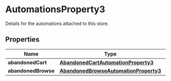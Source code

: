 

# AutomationsProperty3

Details for the automations attached to this store.

## Properties

| Name | Type | Description | Notes |
|------------ | ------------- | ------------- | -------------|
|**abandonedCart** | [**AbandonedCartAutomationProperty3**](AbandonedCartAutomationProperty3.md) |  |  [optional] |
|**abandonedBrowse** | [**AbandonedBrowseAutomationProperty3**](AbandonedBrowseAutomationProperty3.md) |  |  [optional] |



